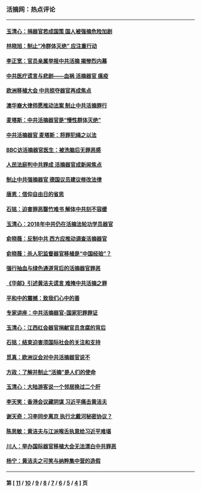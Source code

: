 ### 活摘网：热点评论
---
#### [玉清心：捐器官若成国策 国人被强摘危险加剧](../../pages/nf5879/n12802713.md?06300430) 
#### [林晓旭：制止“冷群体灭绝” 应注重行动](../../pages/nf5879/n12779736.md?06300430) 
#### [李正宽：官员亲属举报中共活摘 揭惨烈内幕](../../pages/nf5879/n12684490.md?06300430) 
#### [中共医疗谎言与悲剧——血祸 活摘器官 瘟疫](../../pages/nf5879/n12372103.md?06300430) 
#### [欧洲移植大会 中共掠夺器官再成焦点](../../pages/nf5879/n11538883.md?06300430) 
#### [澳华裔大律师愿推动法案 制止中共活摘罪行](../../pages/nf5879/n11377039.md?06300430) 
#### [麦塔斯：中共活摘器官是“慢性群体灭绝”](../../pages/nf5879/n11350529.md?06300430) 
#### [中共活摘器官 麦塔斯：将罪犯绳之以法](../../pages/nf5879/n11347973.md?06300430) 
#### [BBC访活摘器官医生：被洗脑后无罪恶感](../../pages/nf5879/n11335935.md?06300430) 
#### [人民法庭判中共罪成 活摘器官成新闻焦点](../../pages/nf5879/n11331578.md?06300430) 
#### [制止中共强摘器官 德国议员建议修改法律](../../pages/nf5879/n11249451.md?06300430) 
#### [唐恩：信仰自由日的省思](../../pages/nf5879/n11003525.md?06300430) 
#### [石铭：迫害罪恶罄竹难书  解体中共刻不容缓](../../pages/nf5879/n10942855.md?06300430) 
#### [玉清心：2018年中共仍在活摘法轮功学员器官](../../pages/nf5879/n10914646.md?06300430) 
#### [俞晓薇：反制中共 西方应推动调查活摘器官](../../pages/nf5879/n10794671.md?06300430) 
#### [俞晓薇：杀人犯监督器官移植是“中国经验”？](../../pages/nf5879/n10466427.md?06300430) 
#### [强行抽血与绿色通道背后的活摘器官罪恶](../../pages/nf5879/n10004708.md?06300430) 
#### [《华邮》引述黄洁夫谎言 难掩中共活摘之罪](../../pages/nf5879/n9642309.md?06300430) 
#### [平和中的震撼：致我们心中的善](../../pages/nf5879/n9021123.md?06300430) 
#### [专家讲座：中共活摘器官-国家犯罪罪证](../../pages/nf5879/n8828153.md?06300430) 
#### [玉清心：江西红会器官捐献官员贪腐的背后](../../pages/nf5879/n8522122.md?06300430) 
#### [石铭：结束迫害须国际社会的关注和支持](../../pages/nf5879/n8443497.md?06300430) 
#### [觅真：欧洲议会对中共活摘器官说不](../../pages/nf5879/n8337486.md?06300430) 
#### [方政：了解并制止“活摘”是人们的使命](../../pages/nf5879/n8329214.md?06300430) 
#### [玉清心：大陆游客说一个邻居换过二个肝](../../pages/nf5879/n8291404.md?06300430) 
#### [李天笑：香港会议藏阴谋 习近平痛击黄洁夫](../../pages/nf5879/n8241459.md?06300430) 
#### [谢天奇：习李同步离京 执行北戴河秘密协议？](../../pages/nf5879/n8230418.md?06300430) 
#### [陈思敏：黄洁夫与江派喉舌执意给习近平难堪](../../pages/nf5879/n8222166.md?06300430) 
#### [川人：举办国际器官移植大会无法漂白中共罪恶](../../pages/nf5879/n8221121.md?06300430) 
#### [杨宁：黄洁夫之可笑与纳粹集中营的造假](../../pages/nf5879/n8219897.md?06300430) 

---
#### 第 [ [11](./11.md?06300430) / [10](./10.md?06300430) / [9](./9.md?06300430) / [8](./8.md?06300430) / [7](./7.md?06300430) / [6](./6.md?06300430) / [5](./5.md?06300430) / [4](./4.md?06300430) ] 页
